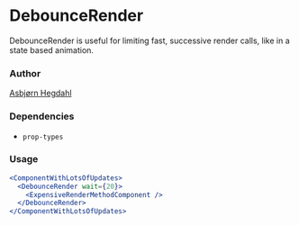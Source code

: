 # DebounceRender

DebounceRender is useful for limiting fast, successive render calls, like in a state based animation.

### Author

[Asbjørn Hegdahl](mailto:asbjorn.hegdahl@creuna.no)

### Dependencies

- `prop-types`

### Usage

```jsx
<ComponentWithLotsOfUpdates>
  <DebounceRender wait={20}>
    <ExpensiveRenderMethodComponent />
  </DebounceRender>
</ComponentWithLotsOfUpdates>
```
